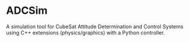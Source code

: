 # ADCSim
A simulation tool for CubeSat Attitude Determination and Control Systems using C++ extensions (physics/graphics) with a Python controller.
